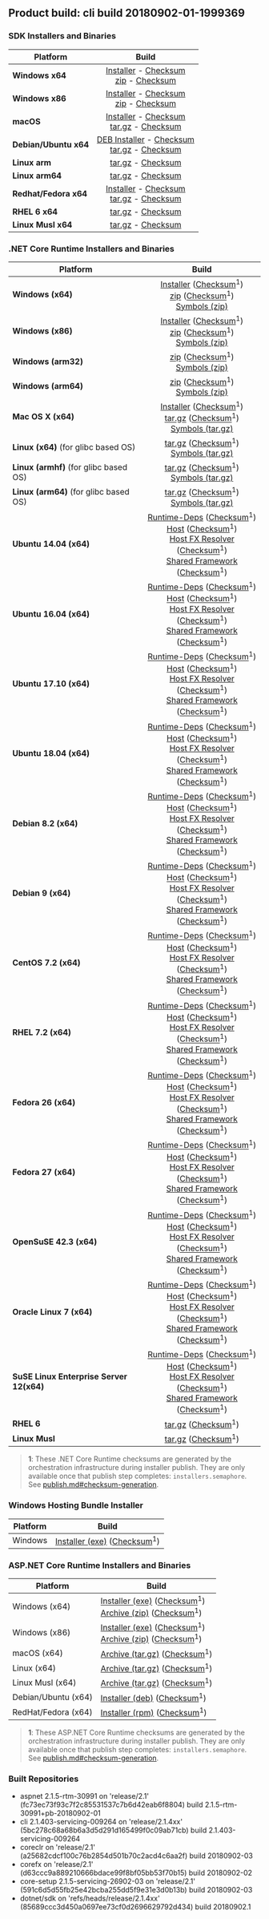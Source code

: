 ## Product build: cli build 20180902-01-1999369

### SDK Installers and Binaries

| Platform | Build |
| -------- | :-------------------------------------: |
| **Windows x64** | [Installer][sdk-win-x64-installer] - [Checksum][sdk-win-x64-installer-checksum]<br>[zip][sdk-win-x64-zip] - [Checksum][sdk-win-x64-zip-checksum] |
| **Windows x86** | [Installer][sdk-win-x86-installer] - [Checksum][sdk-win-x86-installer-checksum]<br>[zip][sdk-win-x86-zip] - [Checksum][sdk-win-x86-zip-checksum] |
| **macOS**       | [Installer][sdk-osx-installer] - [Checksum][sdk-osx-installer-checksum]<br>[tar.gz][sdk-osx-targz] - [Checksum][sdk-osx-targz-checksum] |
| **Debian/Ubuntu x64**   | [DEB Installer][sdk-linux-x64-DEB-installer] - [Checksum][sdk-linux-x64-DEB-installer-checksum]<br>[tar.gz][sdk-linux-x64-targz] - [Checksum][sdk-linux-x64-targz-checksum] |
| **Linux arm**   | [tar.gz][sdk-linux-arm-targz] - [Checksum][sdk-linux-arm-targz-checksum] |
| **Linux arm64**   | [tar.gz][sdk-linux-arm64-targz] - [Checksum][sdk-linux-arm64-targz-checksum] |
| **Redhat/Fedora x64**    | [Installer][sdk-rpm-x64-installer] - [Checksum][sdk-rpm-x64-installer-checksum]<br>[tar.gz][sdk-linux-x64-targz] - [Checksum][sdk-linux-x64-targz-checksum] |
| **RHEL 6 x64**      | [tar.gz][sdk-rhel-6-x64-targz] - [Checksum][sdk-rhel-6-x64-targz-checksum] |
| **Linux Musl x64**  | [tar.gz][sdk-musl-x64-targz] - [Checksum][sdk-musl-x64-targz-checksum] |

[sdk-win-x64-installer]: https://dotnetfeed.blob.core.windows.net/orchestrated-release-2-1/20180902-01/final/assets/Sdk/2.1.403-servicing-009264/dotnet-sdk-2.1.403-servicing-009264-win-x64.exe
[sdk-win-x64-installer-checksum]: https://dotnetfeed.blob.core.windows.net/orchestrated-release-2-1/20180902-01/final/assets/Sdk/2.1.403-servicing-009264/dotnet-sdk-2.1.403-servicing-009264-win-x64.exe.sha
[sdk-win-x64-zip]: https://dotnetfeed.blob.core.windows.net/orchestrated-release-2-1/20180902-01/final/assets/Sdk/2.1.403-servicing-009264/dotnet-sdk-2.1.403-servicing-009264-win-x64.zip
[sdk-win-x64-zip-checksum]: https://dotnetfeed.blob.core.windows.net/orchestrated-release-2-1/20180902-01/final/assets/Sdk/2.1.403-servicing-009264/dotnet-sdk-2.1.403-servicing-009264-win-x64.zip.sha

[sdk-win-x86-installer]: https://dotnetfeed.blob.core.windows.net/orchestrated-release-2-1/20180902-01/final/assets/Sdk/2.1.403-servicing-009264/dotnet-sdk-2.1.403-servicing-009264-win-x86.exe
[sdk-win-x86-installer-checksum]: https://dotnetfeed.blob.core.windows.net/orchestrated-release-2-1/20180902-01/final/assets/Sdk/2.1.403-servicing-009264/dotnet-sdk-2.1.403-servicing-009264-win-x86.exe.sha
[sdk-win-x86-zip]: https://dotnetfeed.blob.core.windows.net/orchestrated-release-2-1/20180902-01/final/assets/Sdk/2.1.403-servicing-009264/dotnet-sdk-2.1.403-servicing-009264-win-x86.zip
[sdk-win-x86-zip-checksum]: https://dotnetfeed.blob.core.windows.net/orchestrated-release-2-1/20180902-01/final/assets/Sdk/2.1.403-servicing-009264/dotnet-sdk-2.1.403-servicing-009264-win-x86.zip.sha

[sdk-osx-installer]: https://dotnetfeed.blob.core.windows.net/orchestrated-release-2-1/20180902-01/final/assets/Sdk/2.1.403-servicing-009264/dotnet-sdk-2.1.403-servicing-009264-osx-x64.pkg
[sdk-osx-installer-checksum]: https://dotnetfeed.blob.core.windows.net/orchestrated-release-2-1/20180902-01/final/assets/Sdk/2.1.403-servicing-009264/dotnet-sdk-2.1.403-servicing-009264-osx-x64.pkg.sha
[sdk-osx-targz]: https://dotnetfeed.blob.core.windows.net/orchestrated-release-2-1/20180902-01/final/assets/Sdk/2.1.403-servicing-009264/dotnet-sdk-2.1.403-servicing-009264-osx-x64.tar.gz
[sdk-osx-targz-checksum]: https://dotnetfeed.blob.core.windows.net/orchestrated-release-2-1/20180902-01/final/assets/Sdk/2.1.403-servicing-009264/dotnet-sdk-2.1.403-servicing-009264-osx-x64.tar.gz.sha

[sdk-linux-x64-targz]: https://dotnetfeed.blob.core.windows.net/orchestrated-release-2-1/20180902-01/final/assets/Sdk/2.1.403-servicing-009264/dotnet-sdk-2.1.403-servicing-009264-linux-x64.tar.gz
[sdk-linux-x64-targz-checksum]: https://dotnetfeed.blob.core.windows.net/orchestrated-release-2-1/20180902-01/final/assets/Sdk/2.1.403-servicing-009264/dotnet-sdk-2.1.403-servicing-009264-linux-x64.tar.gz.sha

[sdk-linux-arm-targz]: https://dotnetfeed.blob.core.windows.net/orchestrated-release-2-1/20180902-01/final/assets/Sdk/2.1.403-servicing-009264/dotnet-sdk-2.1.403-servicing-009264-linux-arm.tar.gz
[sdk-linux-arm-targz-checksum]: https://dotnetfeed.blob.core.windows.net/orchestrated-release-2-1/20180902-01/final/assets/Sdk/2.1.403-servicing-009264/dotnet-sdk-2.1.403-servicing-009264-linux-arm.tar.gz.sha

[sdk-linux-arm64-targz]: https://dotnetfeed.blob.core.windows.net/orchestrated-release-2-1/20180902-01/final/assets/Sdk/2.1.403-servicing-009264/dotnet-sdk-2.1.403-servicing-009264-linux-arm64.tar.gz
[sdk-linux-arm64-targz-checksum]: https://dotnetfeed.blob.core.windows.net/orchestrated-release-2-1/20180902-01/final/assets/Sdk/2.1.403-servicing-009264/dotnet-sdk-2.1.403-servicing-009264-linux-arm64.tar.gz.sha

[sdk-linux-x64-DEB-installer]: https://dotnetfeed.blob.core.windows.net/orchestrated-release-2-1/20180902-01/final/assets/Sdk/2.1.403-servicing-009264/dotnet-sdk-2.1.403-servicing-009264-x64.deb
[sdk-linux-x64-DEB-installer-checksum]: https://dotnetfeed.blob.core.windows.net/orchestrated-release-2-1/20180902-01/final/assets/Sdk/2.1.403-servicing-009264/dotnet-sdk-2.1.403-servicing-009264-x64.deb.sha

[sdk-rpm-x64-installer]: https://dotnetfeed.blob.core.windows.net/orchestrated-release-2-1/20180902-01/final/assets/Sdk/2.1.403-servicing-009264/dotnet-sdk-2.1.403-servicing-009264-x64.rpm
[sdk-rpm-x64-installer-checksum]: https://dotnetfeed.blob.core.windows.net/orchestrated-release-2-1/20180902-01/final/assets/Sdk/2.1.403-servicing-009264/dotnet-sdk-2.1.403-servicing-009264-x64.rpm.sha

[sdk-rhel-6-x64-targz]: https://dotnetfeed.blob.core.windows.net/orchestrated-release-2-1/20180902-01/final/assets/Sdk/2.1.403-servicing-009264/dotnet-sdk-2.1.403-servicing-009264-rhel.6-x64.tar.gz
[sdk-rhel-6-x64-targz-checksum]: https://dotnetfeed.blob.core.windows.net/orchestrated-release-2-1/20180902-01/final/assets/Sdk/2.1.403-servicing-009264/dotnet-sdk-2.1.403-servicing-009264-rhel.6-x64.tar.gz.sha

[sdk-musl-x64-targz]: https://dotnetfeed.blob.core.windows.net/orchestrated-release-2-1/20180902-01/final/assets/Sdk/2.1.403-servicing-009264/dotnet-sdk-2.1.403-servicing-009264-linux-musl-x64.tar.gz
[sdk-musl-x64-targz-checksum]: https://dotnetfeed.blob.core.windows.net/orchestrated-release-2-1/20180902-01/final/assets/Sdk/2.1.403-servicing-009264/dotnet-sdk-2.1.403-servicing-009264-linux-musl-x64.tar.gz.sha


### .NET Core Runtime Installers and Binaries

| Platform | Build |
|---------|:----------:|
| **Windows (x64)**                         | [Installer][win-x64-installer] ([Checksum][win-x64-installer-checksum]<sup>1</sup>)<br>[zip][win-x64-zip]   ([Checksum][win-x64-zip-checksum]<sup>1</sup>)<br>[Symbols (zip)][win-x64-symbols-zip]   |
| **Windows (x86)**                         | [Installer][win-x86-installer] ([Checksum][win-x86-installer-checksum]<sup>1</sup>)<br>[zip][win-x86-zip]   ([Checksum][win-x86-zip-checksum]<sup>1</sup>)<br>[Symbols (zip)][win-x86-symbols-zip]   |
| **Windows (arm32)**                       |                                                                                        [zip][win-arm-zip]   ([Checksum][win-arm-zip-checksum]<sup>1</sup>)<br>[Symbols (zip)][win-arm-symbols-zip]   |
| **Windows (arm64)**                       |                                                                                        [zip][win-arm64-zip] ([Checksum][win-arm64-zip-checksum]<sup>1</sup>)<br>[Symbols (zip)][win-arm64-symbols-zip] |
| **Mac OS X (x64)**                        | [Installer][osx-installer] ([Checksum][osx-installer-checksum]<sup>1</sup>)<br>[tar.gz][osx-targz]          ([Checksum][osx-targz-checksum]<sup>1</sup>)<br>[Symbols (tar.gz)][osx-symbols-targz]       |
| **Linux (x64)** (for glibc based OS)      |                                                                                        [tar.gz][linux-x64-targz] ([Checksum][linux-x64-targz-checksum]<sup>1</sup>)<br>[Symbols (tar.gz)][linux-x64-symbols-targz] |
| **Linux (armhf)** (for glibc based OS)    |                                                                                        [tar.gz][linux-arm-targz] ([Checksum][linux-arm-targz-checksum]<sup>1</sup>)<br>[Symbols (tar.gz)][linux-arm-symbols-targz] |
| **Linux (arm64)** (for glibc based OS)    |                                                                                        [tar.gz][linux-arm64-targz] ([Checksum][linux-arm64-targz-checksum]<sup>1</sup>)<br>[Symbols (tar.gz)][linux-arm64-symbols-targz] |
| **Ubuntu 14.04 (x64)**                    | [Runtime-Deps][ubuntu-14.04-runtime-deps] ([Checksum][ubuntu-14.04-runtime-deps-checksum]<sup>1</sup>)<br>[Host][deb-package-host] ([Checksum][deb-package-host-checksum]<sup>1</sup>)<br>[Host FX Resolver][deb-package-hostfxr] ([Checksum][deb-package-hostfxr-checksum]<sup>1</sup>)<br>[Shared Framework][deb-package-sharedfx] ([Checksum][deb-package-sharedfx-checksum]<sup>1</sup>)<br> |
| **Ubuntu 16.04 (x64)**                    | [Runtime-Deps][ubuntu-16.04-runtime-deps] ([Checksum][ubuntu-16.04-runtime-deps-checksum]<sup>1</sup>)<br>[Host][deb-package-host] ([Checksum][deb-package-host-checksum]<sup>1</sup>)<br>[Host FX Resolver][deb-package-hostfxr] ([Checksum][deb-package-hostfxr-checksum]<sup>1</sup>)<br>[Shared Framework][deb-package-sharedfx] ([Checksum][deb-package-sharedfx-checksum]<sup>1</sup>)<br> |
| **Ubuntu 17.10 (x64)**                    | [Runtime-Deps][ubuntu-17.10-runtime-deps] ([Checksum][ubuntu-17.10-runtime-deps-checksum]<sup>1</sup>)<br>[Host][deb-package-host] ([Checksum][deb-package-host-checksum]<sup>1</sup>)<br>[Host FX Resolver][deb-package-hostfxr] ([Checksum][deb-package-hostfxr-checksum]<sup>1</sup>)<br>[Shared Framework][deb-package-sharedfx] ([Checksum][deb-package-sharedfx-checksum]<sup>1</sup>)<br> |
| **Ubuntu 18.04 (x64)**                    | [Runtime-Deps][ubuntu-18.04-runtime-deps] ([Checksum][ubuntu-18.04-runtime-deps-checksum]<sup>1</sup>)<br>[Host][deb-package-host] ([Checksum][deb-package-host-checksum]<sup>1</sup>)<br>[Host FX Resolver][deb-package-hostfxr] ([Checksum][deb-package-hostfxr-checksum]<sup>1</sup>)<br>[Shared Framework][deb-package-sharedfx] ([Checksum][deb-package-sharedfx-checksum]<sup>1</sup>)<br> |
| **Debian 8.2 (x64)**                      | [Runtime-Deps][debian-8.2-runtime-deps]   ([Checksum][debian-8.2-runtime-deps-checksum]<sup>1</sup>)<br>[Host][deb-package-host] ([Checksum][deb-package-host-checksum]<sup>1</sup>)<br>[Host FX Resolver][deb-package-hostfxr] ([Checksum][deb-package-hostfxr-checksum]<sup>1</sup>)<br>[Shared Framework][deb-package-sharedfx] ([Checksum][deb-package-sharedfx-checksum]<sup>1</sup>)<br> |
| **Debian 9 (x64)**                        | [Runtime-Deps][debian-9-runtime-deps]     ([Checksum][debian-9-runtime-deps-checksum]<sup>1</sup>)<br>[Host][deb-package-host] ([Checksum][deb-package-host-checksum]<sup>1</sup>)<br>[Host FX Resolver][deb-package-hostfxr] ([Checksum][deb-package-hostfxr-checksum]<sup>1</sup>)<br>[Shared Framework][deb-package-sharedfx] ([Checksum][deb-package-sharedfx-checksum]<sup>1</sup>)<br> |
| **CentOS 7.2 (x64)**                      | [Runtime-Deps][centos-7-runtime-deps]      ([Checksum][centos-7-runtime-deps-checksum]<sup>1</sup>)<br>[Host][rpm-package-host] ([Checksum][rpm-package-host-checksum]<sup>1</sup>)<br>[Host FX Resolver][rpm-package-hostfxr]       ([Checksum][rpm-package-hostfxr-checksum]<sup>1</sup>)<br>[Shared Framework][rpm-package-sharedfx]       ([Checksum][rpm-package-sharedfx-checksum]<sup>1</sup>)<br> |
| **RHEL 7.2 (x64)**                        | [Runtime-Deps][rhel-7-runtime-deps]        ([Checksum][rhel-7-runtime-deps-checksum]<sup>1</sup>)<br>[Host][rpm-package-host] ([Checksum][rpm-package-host-checksum]<sup>1</sup>)<br>[Host FX Resolver][rpm-package-hostfxr]       ([Checksum][rpm-package-hostfxr-checksum]<sup>1</sup>)<br>[Shared Framework][rpm-package-sharedfx]       ([Checksum][rpm-package-sharedfx-checksum]<sup>1</sup>)<br> |
| **Fedora 26 (x64)**                       | [Runtime-Deps][fedora-26-runtime-deps]     ([Checksum][fedora-26-runtime-deps-checksum]<sup>1</sup>)<br>[Host][rpm-package-host] ([Checksum][rpm-package-host-checksum]<sup>1</sup>)<br>[Host FX Resolver][rpm-package-hostfxr]       ([Checksum][rpm-package-hostfxr-checksum]<sup>1</sup>)<br>[Shared Framework][rpm-package-sharedfx]       ([Checksum][rpm-package-sharedfx-checksum]<sup>1</sup>)<br> |
| **Fedora 27 (x64)**                       | [Runtime-Deps][fedora-27-runtime-deps]     ([Checksum][fedora-27-runtime-deps-checksum]<sup>1</sup>)<br>[Host][rpm-package-host] ([Checksum][rpm-package-host-checksum]<sup>1</sup>)<br>[Host FX Resolver][rpm-package-hostfxr]       ([Checksum][rpm-package-hostfxr-checksum]<sup>1</sup>)<br>[Shared Framework][rpm-package-sharedfx]       ([Checksum][rpm-package-sharedfx-checksum]<sup>1</sup>)<br> |
| **OpenSuSE 42.3 (x64)**                   | [Runtime-Deps][opensuse-42-runtime-deps]  ([Checksum][opensuse-42-runtime-deps-checksum]<sup>1</sup>)<br>[Host][rpm-package-host] ([Checksum][rpm-package-host-checksum]<sup>1</sup>)<br>[Host FX Resolver][rpm-package-hostfxr]       ([Checksum][rpm-package-hostfxr-checksum]<sup>1</sup>)<br>[Shared Framework][rpm-package-sharedfx]       ([Checksum][rpm-package-sharedfx-checksum]<sup>1</sup>)<br> |
| **Oracle Linux 7 (x64)**                  | [Runtime-Deps][oraclelinux-7-runtime-deps] ([Checksum][oraclelinux-7-runtime-deps-checksum]<sup>1</sup>)<br>[Host][rpm-package-host] ([Checksum][rpm-package-host-checksum]<sup>1</sup>)<br>[Host FX Resolver][rpm-package-hostfxr]       ([Checksum][rpm-package-hostfxr-checksum]<sup>1</sup>)<br>[Shared Framework][rpm-package-sharedfx]       ([Checksum][rpm-package-sharedfx-checksum]<sup>1</sup>)<br> |
| **SuSE Linux Enterprise Server 12(x64)**  | [Runtime-Deps][sles-12-runtime-deps] ([Checksum][sles-12-runtime-deps-checksum]<sup>1</sup>)<br>[Host][rpm-package-host] ([Checksum][rpm-package-host-checksum]<sup>1</sup>)<br>[Host FX Resolver][rpm-package-hostfxr]       ([Checksum][rpm-package-hostfxr-checksum]<sup>1</sup>)<br>[Shared Framework][rpm-package-sharedfx]       ([Checksum][rpm-package-sharedfx-checksum]<sup>1</sup>)<br> |
| **RHEL 6**                                |                                                                                        [tar.gz][rhel-6-targz]                    ([Checksum][rhel-6-targz-checksum]<sup>1</sup>)|
| **Linux Musl**                            |                                                                                        [tar.gz][musl-x64-targz]                ([Checksum][musl-x64-targz-checksum]<sup>1</sup>)|

[win-x64-installer]: https://dotnetfeed.blob.core.windows.net/orchestrated-release-2-1/20180902-01/final/assets/Runtime/2.1.5-servicing-26902-03/dotnet-runtime-2.1.5-servicing-26902-03-win-x64.exe
[win-x64-installer-checksum]: https://dotnetclichecksums.blob.core.windows.net/dotnet/Runtime/2.1.5-servicing-26902-03/dotnet-runtime-2.1.5-servicing-26902-03-win-x64.exe.sha512
[win-x64-zip]: https://dotnetfeed.blob.core.windows.net/orchestrated-release-2-1/20180902-01/final/assets/Runtime/2.1.5-servicing-26902-03/dotnet-runtime-2.1.5-servicing-26902-03-win-x64.zip
[win-x64-zip-checksum]: https://dotnetclichecksums.blob.core.windows.net/dotnet/Runtime/2.1.5-servicing-26902-03/dotnet-runtime-2.1.5-servicing-26902-03-win-x64.zip.sha512
[win-x64-symbols-zip]: https://dotnetfeed.blob.core.windows.net/orchestrated-release-2-1/20180902-01/final/assets/Runtime/2.1.5-servicing-26902-03/dotnet-runtime-symbols-2.1.5-servicing-26902-03-win-x64.zip

[win-x86-installer]: https://dotnetfeed.blob.core.windows.net/orchestrated-release-2-1/20180902-01/final/assets/Runtime/2.1.5-servicing-26902-03/dotnet-runtime-2.1.5-servicing-26902-03-win-x86.exe
[win-x86-installer-checksum]: https://dotnetclichecksums.blob.core.windows.net/dotnet/Runtime/2.1.5-servicing-26902-03/dotnet-runtime-2.1.5-servicing-26902-03-win-x86.exe.sha512
[win-x86-zip]: https://dotnetfeed.blob.core.windows.net/orchestrated-release-2-1/20180902-01/final/assets/Runtime/2.1.5-servicing-26902-03/dotnet-runtime-2.1.5-servicing-26902-03-win-x86.zip
[win-x86-zip-checksum]: https://dotnetclichecksums.blob.core.windows.net/dotnet/Runtime/2.1.5-servicing-26902-03/dotnet-runtime-2.1.5-servicing-26902-03-win-x86.zip.sha512
[win-x86-symbols-zip]: https://dotnetfeed.blob.core.windows.net/orchestrated-release-2-1/20180902-01/final/assets/Runtime/2.1.5-servicing-26902-03/dotnet-runtime-symbols-2.1.5-servicing-26902-03-win-x86.zip

[win-arm-zip]: https://dotnetfeed.blob.core.windows.net/orchestrated-release-2-1/20180902-01/final/assets/Runtime/2.1.5-servicing-26902-03/dotnet-runtime-2.1.5-servicing-26902-03-win-arm.zip
[win-arm-zip-checksum]: https://dotnetclichecksums.blob.core.windows.net/dotnet/Runtime/2.1.5-servicing-26902-03/dotnet-runtime-2.1.5-servicing-26902-03-win-arm.zip.sha512
[win-arm-symbols-zip]: https://dotnetfeed.blob.core.windows.net/orchestrated-release-2-1/20180902-01/final/assets/Runtime/2.1.5-servicing-26902-03/dotnet-runtime-symbols-2.1.5-servicing-26902-03-win-arm.zip

[win-arm64-zip]: https://dotnetfeed.blob.core.windows.net/orchestrated-release-2-1/20180902-01/final/assets/Runtime/2.1.5-servicing-26902-03/dotnet-runtime-2.1.5-servicing-26902-03-win-arm64.zip
[win-arm64-zip-checksum]: https://dotnetclichecksums.blob.core.windows.net/dotnet/Runtime/2.1.5-servicing-26902-03/dotnet-runtime-2.1.5-servicing-26902-03-win-arm64.zip.sha512
[win-arm64-symbols-zip]: https://dotnetfeed.blob.core.windows.net/orchestrated-release-2-1/20180902-01/final/assets/Runtime/2.1.5-servicing-26902-03/dotnet-runtime-symbols-2.1.5-servicing-26902-03-win-arm64.zip

[osx-installer]: https://dotnetfeed.blob.core.windows.net/orchestrated-release-2-1/20180902-01/final/assets/Runtime/2.1.5-servicing-26902-03/dotnet-runtime-2.1.5-servicing-26902-03-osx-x64.pkg
[osx-installer-checksum]: https://dotnetclichecksums.blob.core.windows.net/dotnet/Runtime/2.1.5-servicing-26902-03/dotnet-runtime-2.1.5-servicing-26902-03-osx-x64.pkg.sha512
[osx-targz]: https://dotnetfeed.blob.core.windows.net/orchestrated-release-2-1/20180902-01/final/assets/Runtime/2.1.5-servicing-26902-03/dotnet-runtime-2.1.5-servicing-26902-03-osx-x64.tar.gz
[osx-targz-checksum]: https://dotnetclichecksums.blob.core.windows.net/dotnet/Runtime/2.1.5-servicing-26902-03/dotnet-runtime-2.1.5-servicing-26902-03-osx-x64.tar.gz.sha512
[osx-symbols-targz]: https://dotnetfeed.blob.core.windows.net/orchestrated-release-2-1/20180902-01/final/assets/Runtime/2.1.5-servicing-26902-03/dotnet-runtime-symbols-2.1.5-servicing-26902-03-osx-x64.tar.gz

[linux-x64-targz]: https://dotnetfeed.blob.core.windows.net/orchestrated-release-2-1/20180902-01/final/assets/Runtime/2.1.5-servicing-26902-03/dotnet-runtime-2.1.5-servicing-26902-03-linux-x64.tar.gz
[linux-x64-targz-checksum]: https://dotnetclichecksums.blob.core.windows.net/dotnet/Runtime/2.1.5-servicing-26902-03/dotnet-runtime-2.1.5-servicing-26902-03-linux-x64.tar.gz.sha512
[linux-x64-symbols-targz]: https://dotnetfeed.blob.core.windows.net/orchestrated-release-2-1/20180902-01/final/assets/Runtime/2.1.5-servicing-26902-03/dotnet-runtime-symbols-2.1.5-servicing-26902-03-linux-x64.tar.gz
[linux-arm-targz]: https://dotnetfeed.blob.core.windows.net/orchestrated-release-2-1/20180902-01/final/assets/Runtime/2.1.5-servicing-26902-03/dotnet-runtime-2.1.5-servicing-26902-03-linux-arm.tar.gz
[linux-arm-targz-checksum]: https://dotnetclichecksums.blob.core.windows.net/dotnet/Runtime/2.1.5-servicing-26902-03/dotnet-runtime-2.1.5-servicing-26902-03-linux-arm.tar.gz.sha512
[linux-arm-symbols-targz]: https://dotnetfeed.blob.core.windows.net/orchestrated-release-2-1/20180902-01/final/assets/Runtime/2.1.5-servicing-26902-03/dotnet-runtime-symbols-2.1.5-servicing-26902-03-linux-arm.tar.gz
[linux-arm64-targz]: https://dotnetfeed.blob.core.windows.net/orchestrated-release-2-1/20180902-01/final/assets/Runtime/2.1.5-servicing-26902-03/dotnet-runtime-2.1.5-servicing-26902-03-linux-arm64.tar.gz
[linux-arm64-targz-checksum]: https://dotnetclichecksums.blob.core.windows.net/dotnet/Runtime/2.1.5-servicing-26902-03/dotnet-runtime-2.1.5-servicing-26902-03-linux-arm64.tar.gz.sha512
[linux-arm64-symbols-targz]: https://dotnetfeed.blob.core.windows.net/orchestrated-release-2-1/20180902-01/final/assets/Runtime/2.1.5-servicing-26902-03/dotnet-runtime-symbols-2.1.5-servicing-26902-03-linux-arm64.tar.gz

[ubuntu-14.04-runtime-deps]: https://dotnetfeed.blob.core.windows.net/orchestrated-release-2-1/20180902-01/final/assets/Runtime/2.1.5-servicing-26902-03/dotnet-runtime-deps-2.1.5-servicing-26902-03-ubuntu.14.04-x64.deb
[ubuntu-14.04-runtime-deps-checksum]: https://dotnetclichecksums.blob.core.windows.net/dotnet/Runtime/2.1.5-servicing-26902-03/dotnet-runtime-deps-2.1.5-servicing-26902-03-ubuntu.14.04-x64.deb.sha512

[ubuntu-16.04-runtime-deps]: https://dotnetfeed.blob.core.windows.net/orchestrated-release-2-1/20180902-01/final/assets/Runtime/2.1.5-servicing-26902-03/dotnet-runtime-deps-2.1.5-servicing-26902-03-ubuntu.16.04-x64.deb
[ubuntu-16.04-runtime-deps-checksum]: https://dotnetclichecksums.blob.core.windows.net/dotnet/Runtime/2.1.5-servicing-26902-03/dotnet-runtime-deps-2.1.5-servicing-26902-03-ubuntu.16.04-x64.deb.sha512

[ubuntu-17.10-runtime-deps]: https://dotnetfeed.blob.core.windows.net/orchestrated-release-2-1/20180902-01/final/assets/Runtime/2.1.5-servicing-26902-03/dotnet-runtime-deps-2.1.5-servicing-26902-03-ubuntu.17.10-x64.deb
[ubuntu-17.10-runtime-deps-checksum]: https://dotnetclichecksums.blob.core.windows.net/dotnet/Runtime/2.1.5-servicing-26902-03/dotnet-runtime-deps-2.1.5-servicing-26902-03-ubuntu.17.10-x64.deb.sha512

[ubuntu-18.04-runtime-deps]: https://dotnetfeed.blob.core.windows.net/orchestrated-release-2-1/20180902-01/final/assets/Runtime/2.1.5-servicing-26902-03/dotnet-runtime-deps-2.1.5-servicing-26902-03-ubuntu.18.04-x64.deb
[ubuntu-18.04-runtime-deps-checksum]: https://dotnetclichecksums.blob.core.windows.net/dotnet/Runtime/2.1.5-servicing-26902-03/dotnet-runtime-deps-2.1.5-servicing-26902-03-ubuntu.18.04-x64.deb.sha512

[debian-8.2-runtime-deps]: https://dotnetfeed.blob.core.windows.net/orchestrated-release-2-1/20180902-01/final/assets/Runtime/2.1.5-servicing-26902-03/dotnet-runtime-deps-2.1.5-servicing-26902-03-debian.8-x64.deb
[debian-8.2-runtime-deps-checksum]: https://dotnetclichecksums.blob.core.windows.net/dotnet/Runtime/2.1.5-servicing-26902-03/dotnet-runtime-deps-2.1.5-servicing-26902-03-debian.8-x64.deb.sha512

[debian-9-runtime-deps]: https://dotnetfeed.blob.core.windows.net/orchestrated-release-2-1/20180902-01/final/assets/Runtime/2.1.5-servicing-26902-03/dotnet-runtime-deps-2.1.5-servicing-26902-03-debian.9-x64.deb
[debian-9-runtime-deps-checksum]: https://dotnetclichecksums.blob.core.windows.net/dotnet/Runtime/2.1.5-servicing-26902-03/dotnet-runtime-deps-2.1.5-servicing-26902-03-debian.9-x64.deb.sha512

[centos-7-runtime-deps]: https://dotnetfeed.blob.core.windows.net/orchestrated-release-2-1/20180902-01/final/assets/Runtime/2.1.5-servicing-26902-03/dotnet-runtime-deps-2.1.5-servicing-26902-03-centos.7-x64.rpm
[centos-7-runtime-deps-checksum]: https://dotnetclichecksums.blob.core.windows.net/dotnet/Runtime/2.1.5-servicing-26902-03/dotnet-runtime-deps-2.1.5-servicing-26902-03-centos.7-x64.rpm.sha512

[rhel-7-runtime-deps]: https://dotnetfeed.blob.core.windows.net/orchestrated-release-2-1/20180902-01/final/assets/Runtime/2.1.5-servicing-26902-03/dotnet-runtime-deps-2.1.5-servicing-26902-03-rhel.7-x64.rpm
[rhel-7-runtime-deps-checksum]: https://dotnetclichecksums.blob.core.windows.net/dotnet/Runtime/2.1.5-servicing-26902-03/dotnet-runtime-deps-2.1.5-servicing-26902-03-rhel.7-x64.rpm.sha512

[fedora-26-runtime-deps]: https://dotnetfeed.blob.core.windows.net/orchestrated-release-2-1/20180902-01/final/assets/Runtime/2.1.5-servicing-26902-03/dotnet-runtime-deps-2.1.5-servicing-26902-03-fedora.26-x64.rpm
[fedora-26-runtime-deps-checksum]: https://dotnetclichecksums.blob.core.windows.net/dotnet/Runtime/2.1.5-servicing-26902-03/dotnet-runtime-deps-2.1.5-servicing-26902-03-fedora.26-x64.rpm.sha512

[fedora-27-runtime-deps]: https://dotnetfeed.blob.core.windows.net/orchestrated-release-2-1/20180902-01/final/assets/Runtime/2.1.5-servicing-26902-03/dotnet-runtime-deps-2.1.5-servicing-26902-03-fedora.27-x64.rpm
[fedora-27-runtime-deps-checksum]: https://dotnetclichecksums.blob.core.windows.net/dotnet/Runtime/2.1.5-servicing-26902-03/dotnet-runtime-deps-2.1.5-servicing-26902-03-fedora.27-x64.rpm.sha512

[opensuse-42-runtime-deps]: https://dotnetfeed.blob.core.windows.net/orchestrated-release-2-1/20180902-01/final/assets/Runtime/2.1.5-servicing-26902-03/dotnet-runtime-deps-2.1.5-servicing-26902-03-opensuse.42-x64.rpm
[opensuse-42-runtime-deps-checksum]: https://dotnetclichecksums.blob.core.windows.net/dotnet/Runtime/2.1.5-servicing-26902-03/dotnet-runtime-deps-2.1.5-servicing-26902-03-opensuse.42-x64.rpm.sha512

[oraclelinux-7-runtime-deps]: https://dotnetfeed.blob.core.windows.net/orchestrated-release-2-1/20180902-01/final/assets/Runtime/2.1.5-servicing-26902-03/dotnet-runtime-deps-2.1.5-servicing-26902-03-oraclelinux.7-x64.rpm
[oraclelinux-7-runtime-deps-checksum]: https://dotnetclichecksums.blob.core.windows.net/dotnet/Runtime/2.1.5-servicing-26902-03/dotnet-runtime-deps-2.1.5-servicing-26902-03-oraclelinux.7-x64.rpm.sha512

[sles-12-runtime-deps]: https://dotnetfeed.blob.core.windows.net/orchestrated-release-2-1/20180902-01/final/assets/Runtime/2.1.5-servicing-26902-03/dotnet-runtime-deps-2.1.5-servicing-26902-03-sles.12-x64.rpm
[sles-12-runtime-deps-checksum]: https://dotnetclichecksums.blob.core.windows.net/dotnet/Runtime/2.1.5-servicing-26902-03/dotnet-runtime-deps-2.1.5-servicing-26902-03-sles.12-x64.rpm.sha512

[deb-package-host]: https://dotnetfeed.blob.core.windows.net/orchestrated-release-2-1/20180902-01/final/assets/Runtime/2.1.5-servicing-26902-03/dotnet-host-2.1.5-servicing-26902-03-x64.deb
[deb-package-host-checksum]: https://dotnetclichecksums.blob.core.windows.net/dotnet/Runtime/2.1.5-servicing-26902-03/dotnet-host-2.1.5-servicing-26902-03-x64.deb.sha512
[deb-package-hostfxr]: https://dotnetfeed.blob.core.windows.net/orchestrated-release-2-1/20180902-01/final/assets/Runtime/2.1.5-servicing-26902-03/dotnet-hostfxr-2.1.5-servicing-26902-03-x64.deb
[deb-package-hostfxr-checksum]: https://dotnetclichecksums.blob.core.windows.net/dotnet/Runtime/2.1.5-servicing-26902-03/dotnet-hostfxr-2.1.5-servicing-26902-03-x64.deb.sha512
[deb-package-sharedfx]: https://dotnetfeed.blob.core.windows.net/orchestrated-release-2-1/20180902-01/final/assets/Runtime/2.1.5-servicing-26902-03/dotnet-runtime-2.1.5-servicing-26902-03-x64.deb
[deb-package-sharedfx-checksum]: https://dotnetclichecksums.blob.core.windows.net/dotnet/Runtime/2.1.5-servicing-26902-03/dotnet-runtime-2.1.5-servicing-26902-03-x64.deb.sha512

[rpm-package-host]: https://dotnetfeed.blob.core.windows.net/orchestrated-release-2-1/20180902-01/final/assets/Runtime/2.1.5-servicing-26902-03/dotnet-host-2.1.5-servicing-26902-03-x64.rpm
[rpm-package-host-checksum]: https://dotnetclichecksums.blob.core.windows.net/dotnet/Runtime/2.1.5-servicing-26902-03/dotnet-host-2.1.5-servicing-26902-03-x64.rpm.sha512
[rpm-package-hostfxr]: https://dotnetfeed.blob.core.windows.net/orchestrated-release-2-1/20180902-01/final/assets/Runtime/2.1.5-servicing-26902-03/dotnet-hostfxr-2.1.5-servicing-26902-03-x64.rpm
[rpm-package-hostfxr-checksum]: https://dotnetclichecksums.blob.core.windows.net/dotnet/Runtime/2.1.5-servicing-26902-03/dotnet-hostfxr-2.1.5-servicing-26902-03-x64.rpm.sha512
[rpm-package-sharedfx]: https://dotnetfeed.blob.core.windows.net/orchestrated-release-2-1/20180902-01/final/assets/Runtime/2.1.5-servicing-26902-03/dotnet-runtime-2.1.5-servicing-26902-03-x64.rpm
[rpm-package-sharedfx-checksum]: https://dotnetclichecksums.blob.core.windows.net/dotnet/Runtime/2.1.5-servicing-26902-03/dotnet-runtime-2.1.5-servicing-26902-03-x64.rpm.sha512

[rhel-6-targz]: https://dotnetfeed.blob.core.windows.net/orchestrated-release-2-1/20180902-01/final/assets/Runtime/2.1.5-servicing-26902-03/dotnet-runtime-2.1.5-servicing-26902-03-rhel.6-x64.tar.gz
[rhel-6-targz-checksum]: https://dotnetclichecksums.blob.core.windows.net/dotnet/Runtime/2.1.5-servicing-26902-03/dotnet-runtime-2.1.5-servicing-26902-03-rhel.6-x64.tar.gz.sha512

[musl-x64-targz]: https://dotnetfeed.blob.core.windows.net/orchestrated-release-2-1/20180902-01/final/assets/Runtime/2.1.5-servicing-26902-03/dotnet-runtime-2.1.5-servicing-26902-03-linux-musl-x64.tar.gz
[musl-x64-targz-checksum]: https://dotnetclichecksums.blob.core.windows.net/dotnet/Runtime/2.1.5-servicing-26902-03/dotnet-runtime-2.1.5-servicing-26902-03-linux-musl-x64.tar.gz.sha512

> **1**: These .NET Core Runtime checksums are generated by the orchestration infrastructure during installer publish. They are only available once that publish step completes: `installers.semaphore`. See [publish.md#checksum-generation](https://github.com/dotnet/core-eng/blob/master/Documentation/Orchestrated-Build/Api/publish.md#checksum-generation).


### Windows Hosting Bundle Installer

Platform              | Build
----------------------|---------------------
Windows               | [Installer (exe)][dotnet-hosting-win-exe] ([Checksum][dotnet-hosting-win-exe-checksum]<sup>1</sup>)

[dotnet-hosting-win-exe]: https://dotnetfeed.blob.core.windows.net/orchestrated-release-2-1/20180902-01/final/assets/aspnetcore/Runtime/2.1.5-rtm-30991/dotnet-hosting-2.1.5-rtm-30991-win.exe
[dotnet-hosting-win-exe-checksum]: https://dotnetclichecksums.blob.core.windows.net/dotnet/aspnetcore/Runtime/2.1.5-rtm-30991/dotnet-hosting-2.1.5-rtm-30991-win.exe.sha512


### ASP.NET Core Runtime Installers and Binaries

Platform              | Build
----------------------|---------------------
Windows (x64)         | [Installer (exe)][aspnetcore-win-x64-exe] ([Checksum][aspnetcore-win-x64-exe-checksum]<sup>1</sup>)<br>[Archive (zip)][aspnetcore-win-x64-zip] ([Checksum][aspnetcore-win-x64-zip-checksum]<sup>1</sup>)
Windows (x86)         | [Installer (exe)][aspnetcore-win-x86-exe] ([Checksum][aspnetcore-win-x86-exe-checksum]<sup>1</sup>)<br>[Archive (zip)][aspnetcore-win-x86-zip] ([Checksum][aspnetcore-win-x86-zip-checksum]<sup>1</sup>)
macOS (x64)           | [Archive (tar.gz)][aspnetcore-osx-x64-tar] ([Checksum][aspnetcore-osx-x64-tar-checksum]<sup>1</sup>)
Linux (x64)           | [Archive (tar.gz)][aspnetcore-linux-x64-tar] ([Checksum][aspnetcore-linux-x64-tar-checksum]<sup>1</sup>)
Linux Musl (x64)      | [Archive (tar.gz)][aspnetcore-linux-musl-x64-tar] ([Checksum][aspnetcore-linux-musl-x64-tar-checksum]<sup>1</sup>)
Debian/Ubuntu (x64)   | [Installer (deb)][aspnetcore-debian-x64-deb] ([Checksum][aspnetcore-debian-x64-deb-checksum]<sup>1</sup>)
RedHat/Fedora (x64)   | [Installer (rpm)][aspnetcore-redhat-x64-rpm] ([Checksum][aspnetcore-redhat-x64-rpm-checksum]<sup>1</sup>)

[aspnetcore-win-x64-zip]: https://dotnetfeed.blob.core.windows.net/orchestrated-release-2-1/20180902-01/final/assets/aspnetcore/Runtime/2.1.5-rtm-30991/aspnetcore-runtime-2.1.5-rtm-30991-win-x64.zip
[aspnetcore-win-x64-zip-checksum]: https://dotnetclichecksums.blob.core.windows.net/dotnet/aspnetcore/Runtime/2.1.5-rtm-30991/aspnetcore-runtime-2.1.5-rtm-30991-win-x64.zip.sha512
[aspnetcore-win-x64-exe]: https://dotnetfeed.blob.core.windows.net/orchestrated-release-2-1/20180902-01/final/assets/aspnetcore/Runtime/2.1.5-rtm-30991/aspnetcore-runtime-2.1.5-rtm-30991-win-x64.exe
[aspnetcore-win-x64-exe-checksum]: https://dotnetclichecksums.blob.core.windows.net/dotnet/aspnetcore/Runtime/2.1.5-rtm-30991/aspnetcore-runtime-2.1.5-rtm-30991-win-x64.exe.sha512

[aspnetcore-win-x86-zip]: https://dotnetfeed.blob.core.windows.net/orchestrated-release-2-1/20180902-01/final/assets/aspnetcore/Runtime/2.1.5-rtm-30991/aspnetcore-runtime-2.1.5-rtm-30991-win-x86.zip
[aspnetcore-win-x86-zip-checksum]: https://dotnetclichecksums.blob.core.windows.net/dotnet/aspnetcore/Runtime/2.1.5-rtm-30991/aspnetcore-runtime-2.1.5-rtm-30991-win-x86.zip.sha512
[aspnetcore-win-x86-exe]: https://dotnetfeed.blob.core.windows.net/orchestrated-release-2-1/20180902-01/final/assets/aspnetcore/Runtime/2.1.5-rtm-30991/aspnetcore-runtime-2.1.5-rtm-30991-win-x86.exe
[aspnetcore-win-x86-exe-checksum]: https://dotnetclichecksums.blob.core.windows.net/dotnet/aspnetcore/Runtime/2.1.5-rtm-30991/aspnetcore-runtime-2.1.5-rtm-30991-win-x86.exe.sha512

[aspnetcore-linux-x64-tar]: https://dotnetfeed.blob.core.windows.net/orchestrated-release-2-1/20180902-01/final/assets/aspnetcore/Runtime/2.1.5-rtm-30991/aspnetcore-runtime-2.1.5-rtm-30991-linux-x64.tar.gz
[aspnetcore-linux-x64-tar-checksum]: https://dotnetclichecksums.blob.core.windows.net/dotnet/aspnetcore/Runtime/2.1.5-rtm-30991/aspnetcore-runtime-2.1.5-rtm-30991-linux-x64.tar.gz.sha512

[aspnetcore-linux-musl-x64-tar]: https://dotnetfeed.blob.core.windows.net/orchestrated-release-2-1/20180902-01/final/assets/aspnetcore/Runtime/2.1.5-rtm-30991/aspnetcore-runtime-2.1.5-rtm-30991-linux-musl-x64.tar.gz
[aspnetcore-linux-musl-x64-tar-checksum]: https://dotnetclichecksums.blob.core.windows.net/dotnet/aspnetcore/Runtime/2.1.5-rtm-30991/aspnetcore-runtime-2.1.5-rtm-30991-linux-musl-x64.tar.gz.sha512

[aspnetcore-osx-x64-tar]: https://dotnetfeed.blob.core.windows.net/orchestrated-release-2-1/20180902-01/final/assets/aspnetcore/Runtime/2.1.5-rtm-30991/aspnetcore-runtime-2.1.5-rtm-30991-osx-x64.tar.gz
[aspnetcore-osx-x64-tar-checksum]: https://dotnetclichecksums.blob.core.windows.net/dotnet/aspnetcore/Runtime/2.1.5-rtm-30991/aspnetcore-runtime-2.1.5-rtm-30991-osx-x64.tar.gz.sha512

[aspnetcore-debian-x64-deb]: https://dotnetfeed.blob.core.windows.net/orchestrated-release-2-1/20180902-01/final/assets/aspnetcore/Runtime/2.1.5-rtm-30991/aspnetcore-runtime-2.1.5-rtm-30991-x64.deb
[aspnetcore-debian-x64-deb-checksum]: https://dotnetclichecksums.blob.core.windows.net/dotnet/aspnetcore/Runtime/2.1.5-rtm-30991/aspnetcore-runtime-2.1.5-rtm-30991-x64.deb.sha512

[aspnetcore-redhat-x64-rpm]: https://dotnetfeed.blob.core.windows.net/orchestrated-release-2-1/20180902-01/final/assets/aspnetcore/Runtime/2.1.5-rtm-30991/aspnetcore-runtime-2.1.5-rtm-30991-x64.rpm
[aspnetcore-redhat-x64-rpm-checksum]: https://dotnetclichecksums.blob.core.windows.net/dotnet/aspnetcore/Runtime/2.1.5-rtm-30991/aspnetcore-runtime-2.1.5-rtm-30991-x64.rpm.sha512

> **1**: These ASP.NET Core Runtime checksums are generated by the orchestration infrastructure during installer publish. They are only available once that publish step completes: `installers.semaphore`. See [publish.md#checksum-generation](https://github.com/dotnet/core-eng/blob/master/Documentation/Orchestrated-Build/Api/publish.md#checksum-generation).


### Built Repositories
 * aspnet 2.1.5-rtm-30991 on 'release/2.1' (fc73ec73f93c7f2c85531537c7b6d42eab6f8804) build 2.1.5-rtm-30991+pb-20180902-01
 * cli 2.1.403-servicing-009264 on 'release/2.1.4xx' (5bc278c68a68b6a3d5d291d165499f0c09ab71cb) build 2.1.403-servicing-009264
 * coreclr on 'release/2.1' (a25682cdcf100c76b2854d501b70c2acd4c6aa2f) build 20180902-03
 * corefx on 'release/2.1' (d63ccc9a889210666bdace99f8bf05bb53f70b15) build 20180902-02
 * core-setup 2.1.5-servicing-26902-03 on 'release/2.1' (591c6d5d55fb25e42bcba255dd5f9e31e3d0b13b) build 20180902-03
 * dotnet/sdk on 'refs/heads/release/2.1.4xx' (85689ccc3d450a0697ee73cf0d2696629792d434) build 20180902.1
